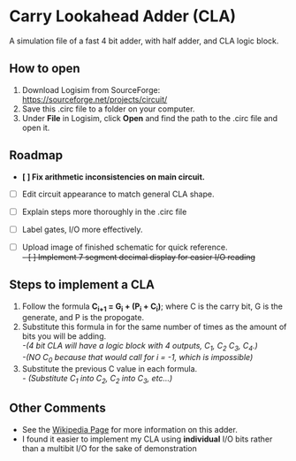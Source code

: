# Carry Lookahead Adder (CLA)
A simulation file of a fast 4 bit adder, with half adder, and CLA logic block.

## How to open
1. Download Logisim from SourceForge: https://sourceforge.net/projects/circuit/
2. Save this .circ file to a folder on your computer.
3. Under **File** in Logisim, click **Open** and find the path to the .circ file and open it.

## Roadmap
- **[ ] Fix arithmetic inconsistencies on main circuit.**
- [ ] Edit circuit appearance to match general CLA shape.
- [ ] Explain steps more thoroughly in the .circ file
- [ ] Label gates, I/O more effectively.
- [ ] Upload image of finished schematic for quick reference.<br/>
~~- [ ] Implement 7 segment decimal display for easier I/O reading~~


## Steps to implement a CLA
1. Follow the formula **C<sub>i+1</sub> = G<sub>i</sub> + (P<sub>i</sub> + C<sub>i</sub>)**; where C is the carry bit, G is the generate, and P is the propogate.
2. Substitute this formula in for the same number of times as the amount of bits you will be adding.<br/>
_-(4 bit CLA will have a logic block with 4 outputs, C<sub>1</sub>, C<sub>2</sub> C<sub>3</sub>, C<sub>4</sub>.)<br/>
-(NO C<sub>0</sub> because that would call for i = -1, which is impossible)_
3. Substitute the previous C value in each formula.<br/>
_- (Substitute C<sub>1</sub> into C<sub>2</sub>, C<sub>2</sub> into C<sub>3</sub>, etc...)_

## Other Comments
- See the [Wikipedia Page](https://en.wikipedia.org/wiki/Carry-lookahead_adder) for more information on this adder.
- I found it easier to implement my CLA using **individual** I/O bits rather than a multibit I/O for the 
sake of demonstration
